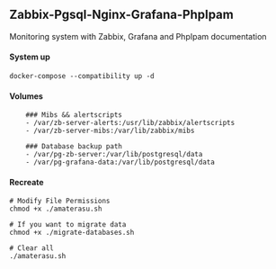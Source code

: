 ## Zabbix-Pgsql-Nginx-Grafana-PhpIpam

Monitoring system with Zabbix, Grafana and PhpIpam documentation

#### System up
```shell script
docker-compose --compatibility up -d
```

#### Volumes
```shell script
    ### Mibs && alertscripts
    - /var/zb-server-alerts:/usr/lib/zabbix/alertscripts
    - /var/zb-server-mibs:/var/lib/zabbix/mibs
    
    ### Database backup path
    - /var/pg-zb-server:/var/lib/postgresql/data
    - /var/pg-grafana-data:/var/lib/postgresql/data
```

#### Recreate 
```shell script
# Modify File Permissions
chmod +x ./amaterasu.sh

# If you want to migrate data
chmod +x ./migrate-databases.sh

# Clear all
./amaterasu.sh
```
